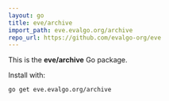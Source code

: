 ```yaml
---
layout: go
title: eve/archive
import_path: eve.evalgo.org/archive
repo_url: https://github.com/evalgo-org/eve
---
```


This is the **eve/archive** Go package.

Install with:

```bash
go get eve.evalgo.org/archive
```